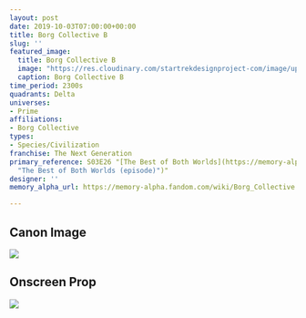```yaml
---
layout: post
date: 2019-10-03T07:00:00+00:00
title: Borg Collective B
slug: ''
featured_image:
  title: Borg Collective B
  image: "https://res.cloudinary.com/startrekdesignproject-com/image/upload/v1570116389/BorgB.png"
  caption: Borg Collective B
time_period: 2300s
quadrants: Delta
universes:
- Prime
affiliations:
- Borg Collective
types:
- Species/Civilization
franchise: The Next Generation
primary_reference: S03E26 "[The Best of Both Worlds](https://memory-alpha.fandom.com/wiki/The_Best_of_Both_Worlds
  "The Best of Both Worlds (episode)")"
designer: ''
memory_alpha_url: https://memory-alpha.fandom.com/wiki/Borg_Collective

---
```

## Canon Image

![](https://res.cloudinary.com/startrekdesignproject-com/image/upload/v1570116323/BorgB_TNG3x26.jpg)

## Onscreen Prop

![](https://res.cloudinary.com/startrekdesignproject-com/image/upload/v1570116322/BorgB_Prop.jpg)